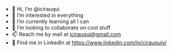 - 👋 Hi, I’m @icirauqui
- 👀 I’m interested in everything
- 🌱 I’m currently learning all I can
- 💞️ I’m looking to collaborate on cool stuff
- 📫 Reach me by mail at icirauqui@gmail.com
- :link: Find me in LinkedIn at https://www.linkedin.com/in/cirauquiv/




<!---
icirauqui/icirauqui is a ✨ special ✨ repository because its `README.md` (this file) appears on your GitHub profile.
You can click the Preview link to take a look at your changes.
--->
